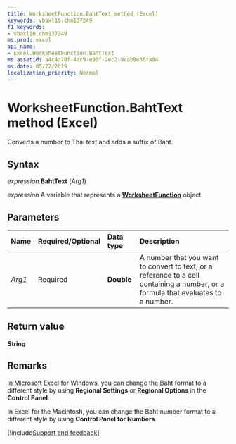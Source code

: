 ```yaml
---
title: WorksheetFunction.BahtText method (Excel)
keywords: vbaxl10.chm137249
f1_keywords:
- vbaxl10.chm137249
ms.prod: excel
api_name:
- Excel.WorksheetFunction.BahtText
ms.assetid: a4c4d70f-4ac9-e90f-2ec2-9cab9e36fa84
ms.date: 05/22/2019
localization_priority: Normal
---
```



# WorksheetFunction.BahtText method (Excel)

Converts a number to Thai text and adds a suffix of Baht.


## Syntax

_expression_.**BahtText** (_Arg1_)

_expression_ A variable that represents a **[WorksheetFunction](Excel.WorksheetFunction.md)** object.


## Parameters

|Name|Required/Optional|Data type|Description|
|:-----|:-----|:-----|:-----|
| _Arg1_|Required| **Double**|A number that you want to convert to text, or a reference to a cell containing a number, or a formula that evaluates to a number.|

## Return value

**String**


## Remarks

In Microsoft Excel for Windows, you can change the Baht format to a different style by using **Regional Settings** or **Regional Options** in the **Control Panel**.

In Excel for the Macintosh, you can change the Baht number format to a different style by using **Control Panel for Numbers**.




[!include[Support and feedback](~/includes/feedback-boilerplate.md)]